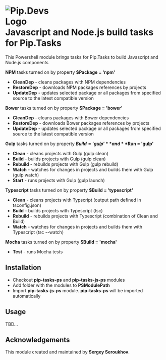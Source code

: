 # <img src="https://github.com/pip-tasks/pip-tasks-ps/raw/master/artifacts/logo.png" alt="Pip.Devs Logo" style="max-width:30%"> <br/> Javascript and Node.js build tasks for Pip.Tasks

This Powershell module brings tasks for Pip.Tasks to build Javascript and Node.js components

**NPM** tasks turned on by property **$Package = 'npm'**
* **CleanDep** - cleans packages with NPM dependencies
* **RestoreDep** - downloads NPM packages references by projects 
* **UpdateDep** - updates selected package or all packages from specified source to the latest compatible version

**Bower** tasks turned on by property **$Package = 'bower'**
* **CleanDep** - cleans packages with Bower dependencies
* **RestoreDep** - downloads Bower packages references by projects 
* **UpdateDep** - updates selected package or all packages from specified source to the latest compatible version

**Gulp** tasks turned on by property **$Build = 'gulp'** and **$Run = 'gulp'**
* **Clean** - cleans projects with Gulp (gulp clean)
* **Build** - builds projects  with Gulp (gulp clean)
* **Rebuild** - rebuilds projects with Gulp (gulp rebuild)
* **Watch** - watches for changes in projects and builds them with Gulp (gulp watch)
* **Start** - runs projects with Gulp (gulp launch)

**Typescript** tasks turned on by property **$Build = 'typescript'**
* **Clean** - cleans projects with Typscript (output path defined in tsconfig.json)
* **Build** - builds projects  with Typescript (tsc)
* **Rebuild** - rebuilds projects with Typescript (combination of Clean and Build)
* **Watch** - watches for changes in projects and builds them with Typescript (tsc --watch)

**Mocha** tasks turned on by property **$Build = 'mocha'**
* **Test** - runs Mocha tests

## Installation

* Checkout **pip-tasks-ps** and **pip-tasks-js-ps** modules
* Add folder with the modules to **PSModulePath**
* Import **pip-tasks-js-ps** module. **pip-tasks-ps** will be imported automatically

## Usage

TBD...

## Acknowledgements

This module created and maintained by **Sergey Seroukhov**.
